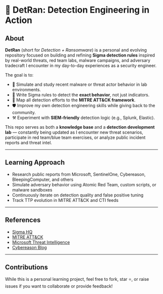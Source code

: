 # 🧠 DetRan: Detection Engineering in Action

## About

**DetRan** (short for *Detection + Ransomware*) is a personal and evolving repository focused on building and refining **Sigma detection rules** inspired by real-world threats, red team labs, malware campaigns, and adversary tradecraft I encounter in my day-to-day experiences as a security engineer.

The goal is to:

- 🧪 Simulate and study recent malware or threat actor behavior in lab environments.
- 📜 Write Sigma rules to detect the **exact behavior**, not just indicators.
- 🧭 Map all detection efforts to the **MITRE ATT&CK framework**.
- 🛡️ Improve my own detection engineering skills while giving back to the community.
- ⚒️ Experiment with **SIEM-friendly** detection logic (e.g., Splunk, Elastic).

This repo serves as both a **knowledge base** and a **detection development lab** — constantly being updated as I encounter new threat scenarios, participate in red team/blue team exercises, or analyze public incident reports and threat intel.

---

## Learning Approach

- Research public reports from Microsoft, SentinelOne, Cybereason, BleepingComputer, and others
- Simulate adversary behavior using Atomic Red Team, custom scripts, or malware sandboxes
- Continuously iterate on detection quality and false positive tuning
- Track TTP evolution in MITRE ATT&CK and CTI feeds

---

## References

- [Sigma HQ](https://github.com/SigmaHQ/sigma)
- [MITRE ATT&CK](https://attack.mitre.org/)
- [Microsoft Threat Intelligence](https://www.microsoft.com/security/blog/)
- [Cybereason Blog](https://www.cybereason.com/blog)

---

## Contributions

While this is a personal learning project, feel free to fork, star ⭐, or raise issues if you want to collaborate or provide feedback!

